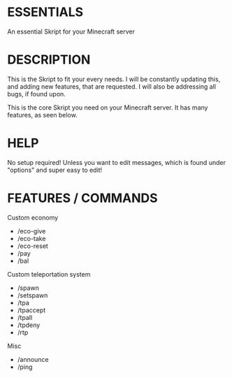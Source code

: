 # ESSENTIALS
An essential Skript for your Minecraft server

# DESCRIPTION

This is the Skript to fit your every needs. I will be constantly updating this, and adding new features, that are requested. I will also be addressing all bugs, if found upon.

This is the core Skript you need on your Minecraft server. It has many features, as seen below.

# HELP

No setup required! Unless you want to edit messages, which is found under "options" and super easy to edit!

# FEATURES / COMMANDS

Custom economy
- /eco-give <player> <amount>
- /eco-take <player> <amount>
- /eco-reset <player>
- /pay <player> <amount>
- /bal <player>

Custom teleportation system
- /spawn
- /setspawn
- /tpa <player>
- /tpaccept <player>
- /tpall
- /tpdeny <player>
- /rtp

Misc
- /announce <message>
- /ping <player>
